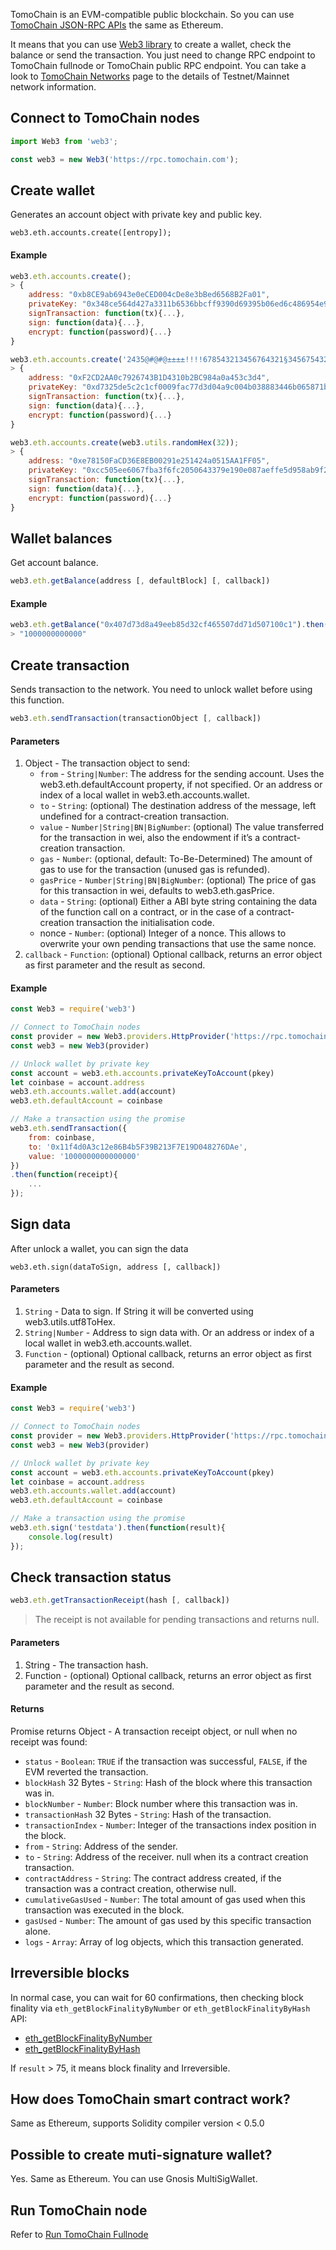 TomoChain is an EVM-compatible public blockchain. So you can use [TomoChain JSON-RPC APIs](https://apidocs.tomochain.com/#tomochain-apis-json-rpc) the same as Ethereum.

It means that you can use [Web3 library](https://web3js.readthedocs.io) to create a wallet, check the balance or send the transaction. You just need to change RPC endpoint to TomoChain fullnode or TomoChain public RPC endpoint.
You can take a look to [TomoChain Networks](https://docs.tomochain.com/general/networks/) page to the details of Testnet/Mainnet network information.

## Connect to TomoChain nodes
```javascript
import Web3 from 'web3';

const web3 = new Web3('https://rpc.tomochain.com');
```

## Create wallet
Generates an account object with private key and public key.
```
web3.eth.accounts.create([entropy]);
```
#### Example
```javascript
web3.eth.accounts.create();
> {
    address: "0xb8CE9ab6943e0eCED004cDe8e3bBed6568B2Fa01",
    privateKey: "0x348ce564d427a3311b6536bbcff9390d69395b06ed6c486954e971d960fe8709",
    signTransaction: function(tx){...},
    sign: function(data){...},
    encrypt: function(password){...}
}

web3.eth.accounts.create('2435@#@#@±±±±!!!!678543213456764321§34567543213456785432134567');
> {
    address: "0xF2CD2AA0c7926743B1D4310b2BC984a0a453c3d4",
    privateKey: "0xd7325de5c2c1cf0009fac77d3d04a9c004b038883446b065871bc3e831dcd098",
    signTransaction: function(tx){...},
    sign: function(data){...},
    encrypt: function(password){...}
}

web3.eth.accounts.create(web3.utils.randomHex(32));
> {
    address: "0xe78150FaCD36E8EB00291e251424a0515AA1FF05",
    privateKey: "0xcc505ee6067fba3f6fc2050643379e190e087aeffe5d958ab9f2f3ed3800fa4e",
    signTransaction: function(tx){...},
    sign: function(data){...},
    encrypt: function(password){...}
}
```

## Wallet balances
Get account balance.
```javascript
web3.eth.getBalance(address [, defaultBlock] [, callback])
```

#### Example
```javascript
web3.eth.getBalance("0x407d73d8a49eeb85d32cf465507dd71d507100c1").then(console.log);
> "1000000000000"
```

## Create transaction
Sends transaction to the network. You need to unlock wallet before using this function.
```javascript
web3.eth.sendTransaction(transactionObject [, callback])
```

#### Parameters
1. Object - The transaction object to send:
    - `from` - `String|Number`: The address for the sending account. Uses the web3.eth.defaultAccount property, if not specified. Or an address or index of a local wallet in web3.eth.accounts.wallet.
    - `to` - `String`: (optional) The destination address of the message, left undefined for a contract-creation transaction.
    - `value` - `Number|String|BN|BigNumber`: (optional) The value transferred for the transaction in wei, also the endowment if it’s a contract-creation transaction.
    - `gas` - `Number`: (optional, default: To-Be-Determined) The amount of gas to use for the transaction (unused gas is refunded).
    - `gasPrice` - `Number|String|BN|BigNumber`: (optional) The price of gas for this transaction in wei, defaults to web3.eth.gasPrice.
    - `data` - `String`: (optional) Either a ABI byte string containing the data of the function call on a contract, or in the case of a contract-creation transaction the initialisation code.
    - nonce - `Number`: (optional) Integer of a nonce. This allows to overwrite your own pending transactions that use the same nonce.
2. `callback` - `Function`: (optional) Optional callback, returns an error object as first parameter and the result as second.

#### Example
```javascript
const Web3 = require('web3')

// Connect to TomoChain nodes
const provider = new Web3.providers.HttpProvider('https://rpc.tomochain.com')
const web3 = new Web3(provider)

// Unlock wallet by private key
const account = web3.eth.accounts.privateKeyToAccount(pkey)
let coinbase = account.address
web3.eth.accounts.wallet.add(account)
web3.eth.defaultAccount = coinbase

// Make a transaction using the promise
web3.eth.sendTransaction({
    from: coinbase,
    to: '0x11f4d0A3c12e86B4b5F39B213F7E19D048276DAe',
    value: '1000000000000000'
})
.then(function(receipt){
    ...
});

```

## Sign data
After unlock a wallet, you can sign the data
```
web3.eth.sign(dataToSign, address [, callback])
```
#### Parameters
1. `String` - Data to sign. If String it will be converted using web3.utils.utf8ToHex.
2. `String|Number` - Address to sign data with. Or an address or index of a local wallet in web3.eth.accounts.wallet.
3. `Function` - (optional) Optional callback, returns an error object as first parameter and the result as second.

#### Example
```javascript
const Web3 = require('web3')

// Connect to TomoChain nodes
const provider = new Web3.providers.HttpProvider('https://rpc.tomochain.com')
const web3 = new Web3(provider)

// Unlock wallet by private key
const account = web3.eth.accounts.privateKeyToAccount(pkey)
let coinbase = account.address
web3.eth.accounts.wallet.add(account)
web3.eth.defaultAccount = coinbase

// Make a transaction using the promise
web3.eth.sign('testdata').then(function(result){
    console.log(result)
});

```

## Check transaction status
```javascript
web3.eth.getTransactionReceipt(hash [, callback])
```
> The receipt is not available for pending transactions and returns null.

#### Parameters
1. String - The transaction hash.
2. Function - (optional) Optional callback, returns an error object as first parameter and the result as second.
#### Returns
Promise returns Object - A transaction receipt object, or null when no receipt was found:

- `status` - `Boolean`: `TRUE` if the transaction was successful, `FALSE`, if the EVM reverted the transaction.
- `blockHash` 32 Bytes - `String`: Hash of the block where this transaction was in.
- `blockNumber` - `Number`: Block number where this transaction was in.
- `transactionHash` 32 Bytes - `String`: Hash of the transaction.
- `transactionIndex` - `Number`: Integer of the transactions index position in the block.
- `from` - `String`: Address of the sender.
- `to` - `String`: Address of the receiver. null when its a contract creation transaction.
- `contractAddress` - `String`: The contract address created, if the transaction was a contract creation, otherwise null.
- `cumulativeGasUsed` - `Number`: The total amount of gas used when this transaction was executed in the block.
- `gasUsed` - `Number`: The amount of gas used by this specific transaction alone.
- `logs` - `Array`: Array of log objects, which this transaction generated.

## Irreversible blocks
In normal case, you can wait for 60 confirmations, then checking block finality via `eth_getBlockFinalityByNumber` or `eth_getBlockFinalityByHash` API:

- [eth_getBlockFinalityByNumber](https://apidocs.tomochain.com/#eth_getblockfinalitybynumber)
- [eth_getBlockFinalityByHash](https://apidocs.tomochain.com/#eth_getblockFinalitybyhash)

If `result` > 75, it means block finality and Irreversible.


## How does TomoChain smart contract work?
Same as Ethereum, supports Solidity compiler version < 0.5.0

## Possible to create muti-signature wallet?
Yes. Same as Ethereum. You can use Gnosis MultiSigWallet.

## Run TomoChain node
Refer to [Run TomoChain Fullnode](https://docs.tomochain.com/masternode/requirements/)

